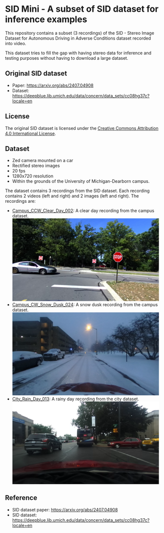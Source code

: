 # SID Mini - A subset of SID dataset for inference examples

This repository contains a subset (3 recordings) of the SID - Stereo Image Dataset for Autonomous Driving in Adverse Conditions dataset recorded into video. 

This dataset tries to fill the gap with having stereo data for inference and testing purposes without having to download a large dataset.

## Original SID dataset
 - Paper: https://arxiv.org/abs/2407.04908
 - Dataset: https://deepblue.lib.umich.edu/data/concern/data_sets/cc08hg37c?locale=en

## License
The original SID dataset is licensed under the [Creative Commons Attribution 4.0 International License](http://creativecommons.org/licenses/by/4.0/).

## Dataset
 - Zed camera mounted on a car
 - Rectified stereo images
 - 20 fps
 - 1280x720 resolution
 - Within the grounds of the University of Michigan-Dearborn campus.

The dataset contains 3 recordings from the SID dataset. Each recording contains 2 videos (left and right) and 2 images (left and right). The recordings are:
 - [Campus_CCW_Clear_Day_002](Campus_CCW_Clear_Day_002): A clear day recording from the campus dataset.
![left.png](Campus_CCW_Clear_Day_002%2Fleft.png)
 - [Campus_CW_Snow_Dusk_024](Campus_CW_Snow_Dusk_024): A snow dusk recording from the campus dataset.
![left.png](Campus_CW_Snow_Dusk_024%2Fleft.png)
 - [City_Rain_Day_013](City_Rain_Day_013): A rainy day recording from the city dataset.
![left.png](City_Rain_Day_013%2Fleft.png)

## Reference
- SID dataset paper: https://arxiv.org/abs/2407.04908
- SID dataset: https://deepblue.lib.umich.edu/data/concern/data_sets/cc08hg37c?locale=en